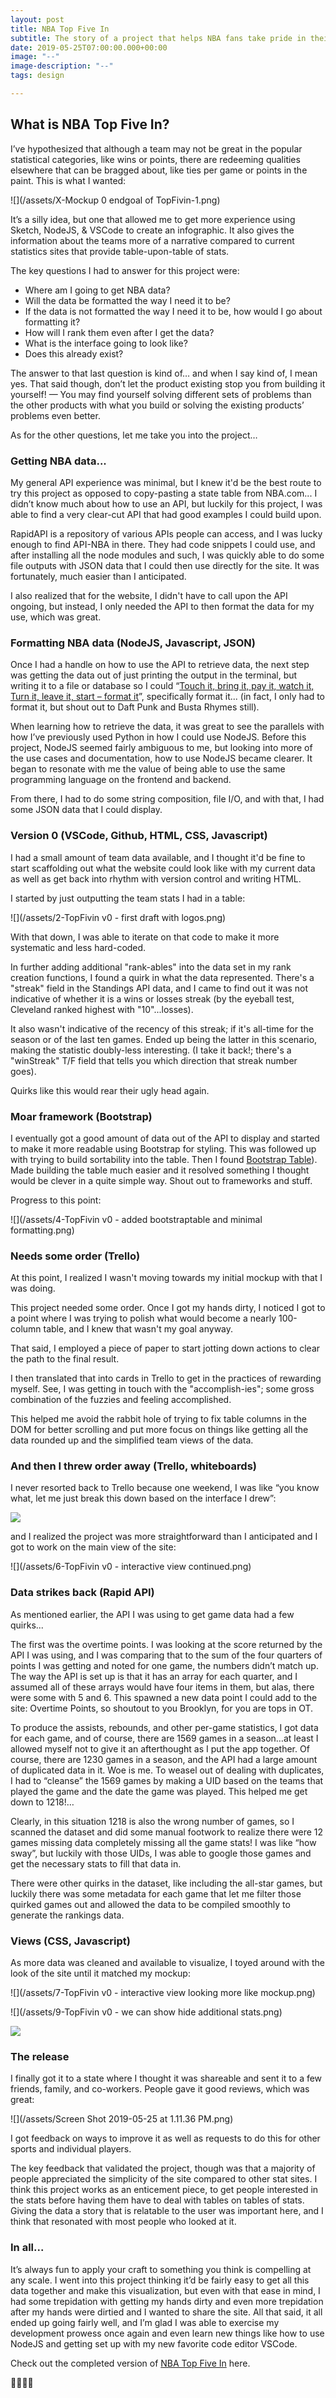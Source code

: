 ```yaml
---
layout: post
title: NBA Top Five In
subtitle: The story of a project that helps NBA fans take pride in their team's year...
date: 2019-05-25T07:00:00.000+00:00
image: "--"
image-description: "--"
tags: design

---
```

## What is NBA Top Five In?

I’ve hypothesized that although a team may not be great in the popular statistical categories, like wins or points, there are redeeming qualities elsewhere that can be bragged about, like ties per game or points in the paint. This is what I wanted:

![](/assets/X-Mockup 0 endgoal of TopFivin-1.png)

It’s a silly idea, but one that allowed me to get more experience using Sketch, NodeJS, & VSCode to create an infographic. It also gives the information about the teams more of a narrative compared to current statistics sites that provide table-upon-table of stats.

The key questions I had to answer for this project were:

* Where am I going to get NBA data?
* Will the data be formatted the way I need it to be?
* If the data is not formatted the way I need it to be, how would I go about formatting it?
* How will I rank them even after I get the data?
* What is the interface going to look like?
* Does this already exist?

The answer to that last question is kind of… and when I say kind of, I mean yes. That said though, don’t let the product existing stop you from building it yourself! — You may find yourself solving different sets of problems than the other products with what you build or solving the existing products’ problems even better.

As for the other questions, let me take you into the project…

### Getting NBA data...

My general API experience was minimal, but I knew it'd be the best route to try this project as opposed to copy-pasting a state table from NBA.com... I didn’t know much about how to use an API, but luckily for this project, I was able to find a very clear-cut API that had good examples I could build upon.

RapidAPI is a repository of various APIs people can access, and I was lucky enough to find API-NBA in there. They had code snippets I could use, and after installing all the node modules and such, I was quickly able to do some file outputs with JSON data that I could then use directly for the site. It was fortunately, much easier than I anticipated.

I also realized that for the website, I didn't have to call upon the API ongoing, but instead, I only needed the API to then format the data for my use, which was great.

### Formatting NBA data (NodeJS, Javascript, JSON)

Once I had a handle on how to use the API to retrieve data, the next step was getting the data out of just printing the output in the terminal, but writing it to a file or database so I could “[Touch it, bring it, pay it, watch it, Turn it, leave it, start – format it](https://genius.com/1690119)”, specifically format it... (in fact, I only had to format it, but shout out to Daft Punk and Busta Rhymes still).

When learning how to retrieve the data, it was great to see the parallels with how I’ve previously used Python in how I could use NodeJS. Before this project, NodeJS seemed fairly ambiguous to me, but looking into more of the use cases and documentation, how to use NodeJS became clearer. It began to resonate with me the value of being able to use the same programming language on the frontend and backend.

From there, I had to do some string composition, file I/O, and with that, I had some JSON data that I could display.

### Version 0 (VSCode, Github, HTML, CSS, Javascript)

I had a small amount of team data available, and I thought it'd be fine to start scaffolding out what the website could look like with my current data as well as get back into rhythm with version control and writing HTML.

I started by just outputting the team stats I had in a table:

![](/assets/2-TopFivin v0 - first draft with logos.png)

With that down, I was able to iterate on that code to make it more systematic and less hard-coded.

In further adding additional "rank-ables" into the data set in my rank creation functions, I found a quirk in what the data represented. There's a "streak" field in the Standings API data, and I came to find out it was not indicative of whether it is a wins or losses streak (by the eyeball test, Cleveland ranked highest with "10"...losses).

It also wasn't indicative of the recency of this streak; if it's all-time for the season or of the last ten games. Ended up being the latter in this scenario, making the statistic doubly-less interesting. (I take it back!; there's a "winStreak" T/F field that tells you which direction that streak number goes).

Quirks like this would rear their ugly head again.

### Moar framework (Bootstrap)

I eventually got a good amount of data out of the API to display and started to make it more readable using Bootstrap for styling. This was followed up with trying to build sortability into the table. Then I found [Bootstrap Table](https://bootstrap-table.com/)). Made building the table much easier and it resolved something I thought would be clever in a quite simple way. Shout out to frameworks and stuff.

Progress to this point:

![](/assets/4-TopFivin v0 - added bootstraptable and minimal formatting.png)

### Needs some order (Trello)

At this point, I realized I wasn't moving towards my initial mockup with that I was doing.

This project needed some order. Once I got my hands dirty, I noticed I got to a point where I was trying to polish what would become a nearly 100-column table, and I knew that wasn't my goal anyway.

That said, I employed a piece of paper to start jotting down actions to clear the path to the final result.

I then translated that into cards in Trello to get in the practices of rewarding myself. See, I was getting in touch with the "accomplish-ies"; some gross combination of the fuzzies and feeling accomplished.

This helped me avoid the rabbit hole of trying to fix table columns in the DOM for better scrolling and put more focus on things like getting all the data rounded up and the simplified team views of the data.

### And then I threw order away (Trello, whiteboards)

I never resorted back to Trello because one weekend, I was like “you know what, let me just break this down based on the interface I drew”:

![](/assets/whiteboard-gameplan.jpg)

and I realized the project was more straightforward than I anticipated and I got to work on the main view of the site:

![](/assets/6-TopFivin v0 - interactive view continued.png)

### Data strikes back (Rapid API)

As mentioned earlier, the API I was using to get game data had a few quirks...

The first was the overtime points. I was looking at the score returned by the API I was using, and I was comparing that to the sum of the four quarters of points I was getting and noted for one game, the numbers didn’t match up. The way the API is set up is that it has an array for each quarter, and I assumed all of these arrays would have four items in them, but alas, there were some with 5 and 6. This spawned a new data point I could add to the site: Overtime Points, so shoutout to you Brooklyn, for you are tops in OT.

To produce the assists, rebounds, and other per-game statistics, I got data for each game, and of course, there are 1569 games in a season…at least I allowed myself not to give it an afterthought as I put the app together. Of course, there are 1230 games in a season, and the API had a large amount of duplicated data in it. Woe is me. To weasel out of dealing with duplicates, I had to “cleanse” the 1569 games by making a UID based on the teams that played the game and the date the game was played. This helped me get down to 1218!…

Clearly, in this situation 1218 is also the wrong number of games, so I scanned the dataset and did some manual footwork to realize there were 12 games missing data completely missing all the game stats! I was like “how sway”, but luckily with those UIDs, I was able to google those games and get the necessary stats to fill that data in.

There were other quirks in the dataset, like including the all-star games, but luckily there was some metadata for each game that let me filter those quirked games out and allowed the data to be compiled smoothly to generate the rankings data.

### Views (CSS, Javascript)

As more data was cleaned and available to visualize, I toyed around with the look of the site until it matched my mockup:

![](/assets/7-TopFivin v0 - interactive view looking more like mockup.png)

![](/assets/9-TopFivin v0 - we can show hide additional stats.png)

![](/assets/screencapture-sheriffjolaoso-topfivin-2019-05-25-13_09_38.png)

### The release

I finally got it to a state where I thought it was shareable and sent it to a few friends, family, and co-workers. People gave it good reviews, which was great:

![](/assets/Screen Shot 2019-05-25 at 1.11.36 PM.png)

I got feedback on ways to improve it as well as requests to do this for other sports and individual players.

The key feedback that validated the project, though was that a majority of people appreciated the simplicity of the site compared to other stat sites. I think this project works as an enticement piece, to get people interested in the stats before having them have to deal with tables on tables of stats. Giving the data a story that is relatable to the user was important here, and I think that resonated with most people who looked at it.

### In all...

It’s always fun to apply your craft to something you think is compelling at any scale. I went into this project thinking it’d be fairly easy to get all this data together and make this visualization, but even with that ease in mind, I had some trepidation with getting my hands dirty and even more trepidation after my hands were dirtied and I wanted to share the site. All that said, it all ended up going fairly well, and I’m glad I was able to exercise my development prowess once again and even learn new things like how to use NodeJS and getting set up with my new favorite code editor VSCode.

Check out the completed version of [NBA Top Five In](https://sheriffjolaoso.com/topfivin) here.

👍🏿✌🏿